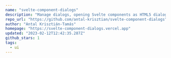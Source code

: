 ```yaml
---
name: "svelte-component-dialogs"
description: "Manage dialogs, opening Svelte components as HTML5 dialogs."
repo_url: "https://github.com/antal-krisztian/svelte-component-dialogs"
author: "Antal Krisztián-Tamás"
homepage: "https://svelte-component-dialogs.vercel.app"
updated: "2023-02-12T12:42:35.287Z"
github_stars: 1
tags: 
  - ui
---
```

